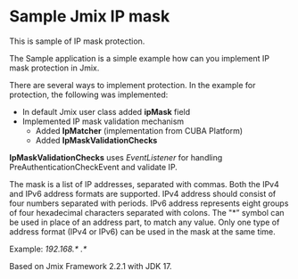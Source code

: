 # Sample Jmix IP mask
This is sample of IP mask protection.

The Sample application is a simple example how can you implement IP mask protection in Jmix.

There are several ways to implement protection. In the example for protection, the following was implemented:
* In default Jmix user class added **ipMask** field
* Implemented IP mask validation mechanism
    * Added **IpMatcher** (implementation from CUBA Platform)
    * Added **IpMaskValidationChecks**

**IpMaskValidationChecks** uses _EventListener_ for handling PreAuthenticationCheckEvent and validate IP.

The mask is a list of IP addresses, separated with commas. Both the IPv4 and IPv6 address formats are supported. 
IPv4 address should consist of four numbers separated with periods. 
IPv6 address represents eight groups of four hexadecimal characters separated with colons. 
The "*” symbol can be used in place of an address part, to match any value. Only one type of address format (IPv4 or IPv6) can be used in the mask at the same time.

Example: _192.168.* .*_


Based on Jmix Framework 2.2.1 with JDK 17.
